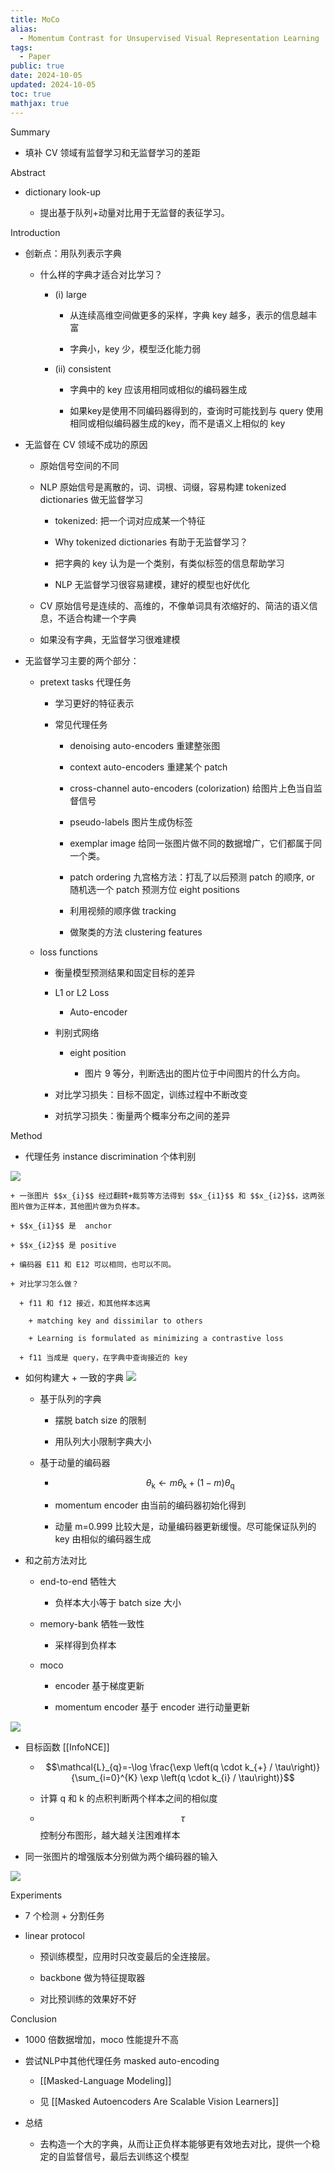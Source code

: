 ```yaml
---
title: MoCo
alias:
  - Momentum Contrast for Unsupervised Visual Representation Learning
tags:
  - Paper
public: true
date: 2024-10-05
updated: 2024-10-05
toc: true
mathjax: true
---
```


Summary

  + 填补 CV 领域有监督学习和无监督学习的差距

Abstract

  + dictionary look-up

    + 提出基于队列+动量对比用于无监督的表征学习。

Introduction

  + 创新点：用队列表示字典

    + 什么样的字典才适合对比学习？

      + (i) large

        + 从连续高维空间做更多的采样，字典 key 越多，表示的信息越丰富

        + 字典小，key 少，模型泛化能力弱

      + (ii) consistent

        + 字典中的 key 应该用相同或相似的编码器生成

        + 如果key是使用不同编码器得到的，查询时可能找到与 query 使用相同或相似编码器生成的key，而不是语义上相似的 key

  + 无监督在 CV 领域不成功的原因

    + 原始信号空间的不同

    + NLP 原始信号是离散的，词、词根、词缀，容易构建 tokenized dictionaries 做无监督学习

      + tokenized: 把一个词对应成某一个特征

      + Why tokenized dictionaries 有助于无监督学习？

      + 把字典的 key 认为是一个类别，有类似标签的信息帮助学习

      + NLP 无监督学习很容易建模，建好的模型也好优化

    + CV 原始信号是连续的、高维的，不像单词具有浓缩好的、简洁的语义信息，不适合构建一个字典

    + 如果没有字典，无监督学习很难建模

  + 无监督学习主要的两个部分：

    + pretext tasks 代理任务

      + 学习更好的特征表示

      + 常见代理任务

        + denoising auto-encoders 重建整张图

        + context auto-encoders 重建某个 patch

        + cross-channel auto-encoders (colorization) 给图片上色当自监督信号

        + pseudo-labels 图片生成伪标签

        + exemplar image 给同一张图片做不同的数据增广，它们都属于同一个类。

        + patch ordering 九宫格方法：打乱了以后预测 patch 的顺序, or 随机选一个 patch 预测方位 eight positions

        + 利用视频的顺序做 tracking

        + 做聚类的方法 clustering features

    + loss functions

      + 衡量模型预测结果和固定目标的差异

      + L1 or L2 Loss

        + Auto-encoder

      + 判别式网络

        + eight position

          + 图片 9 等分，判断选出的图片位于中间图片的什么方向。

      + 对比学习损失：目标不固定，训练过程中不断改变

      + 对抗学习损失：衡量两个概率分布之间的差异

Method

  + 代理任务  instance discrimination 个体判别

![](https://media.xiang578.com/instance-discrimination.png)

    + 一张图片 $$x_{i}$$ 经过翻转+裁剪等方法得到 $$x_{i1}$$ 和 $$x_{i2}$$，这两张图片做为正样本，其他图片做为负样本。

    + $$x_{i1}$$ 是  anchor

    + $$x_{i2}$$ 是 positive

    + 编码器 E11 和 E12 可以相同，也可以不同。

    + 对比学习怎么做？

      + f11 和 f12 接近，和其他样本远离

        + matching key and dissimilar to others

        + Learning is formulated as minimizing a contrastive loss

      + f11 当成是 query，在字典中查询接近的 key

  + 如何构建大 + 一致的字典
![](https://media.xiang578.com/moco-queue.png)

    + 基于队列的字典

      + 摆脱 batch size 的限制

      + 用队列大小限制字典大小

    + 基于动量的编码器

      + $$\theta_{\mathrm{k}} \leftarrow m \theta_{\mathrm{k}}+(1-m) \theta_{\mathrm{q}}$$

      + momentum encoder 由当前的编码器初始化得到

      + 动量 m=0.999 比较大是，动量编码器更新缓慢。尽可能保证队列的 key 由相似的编码器生成

  + 和之前方法对比

    + end-to-end 牺牲大

      + 负样本大小等于 batch size 大小

    + memory-bank 牺牲一致性

      + 采样得到负样本

    + moco

      + encoder 基于梯度更新

      + momentum encoder 基于 encoder 进行动量更新

![](https://media.xiang578.com/moco-vs-other.png)

  + 目标函数 [[InfoNCE]]

    + $$\mathcal{L}_{q}=-\log \frac{\exp \left(q \cdot k_{+} / \tau\right)}{\sum_{i=0}^{K} \exp \left(q \cdot k_{i} / \tau\right)}$$

    + 计算 q 和 k 的点积判断两个样本之间的相似度

    + $$\tau$$ 控制分布图形，越大越关注困难样本

  + 同一张图片的增强版本分别做为两个编码器的输入

![](https://media.xiang578.com/moco-exp.png)

Experiments

  + 7 个检测 + 分割任务

  + linear protocol
    + 预训练模型，应用时只改变最后的全连接层。

    + backbone 做为特征提取器

    + 对比预训练的效果好不好

Conclusion

  + 1000 倍数据增加，moco 性能提升不高

  + 尝试NLP中其他代理任务 masked auto-encoding

    + [[Masked-Language Modeling]]

    + 见 [[Masked Autoencoders Are Scalable Vision Learners]]

  + 总结

    + 去构造一个大的字典，从而让正负样本能够更有效地去对比，提供一个稳定的自监督信号，最后去训练这个模型


